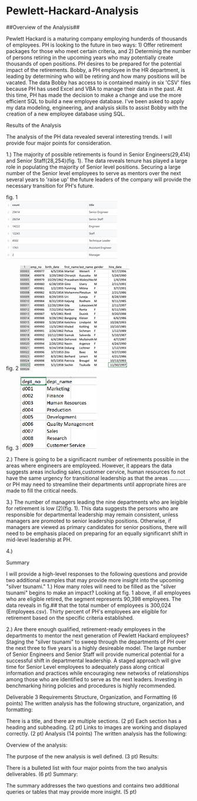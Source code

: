# Pewlett-Hackard-Analysis
##Overview of the Analysis##

Pewlett Hackard is a maturing company employing hunderds of thousands of employees. PH is looking to the future in two ways: 1) Offer retirement packages for those who meet certain criteria, and 2) Determinig the number of persons retiring in the upcoming years who may potentially create thousands of open positions. PH desires to be prepared for the potential impact of the retirements. Bobby, a PH employee in the HR department, is leading by determining who will be retiring and how many positions will be vacated. The data Bobby has access to is contained mainly in six 'CSV' files because PH has used Excel and VBA to manage their data in the past. At this time, PH has made the decision to make a change and use the more efficient SQL to build a new employee database. I've been asked to apply my data modeling, engineering, and analysis skills to assist Bobby with the creation of a new employee database using SQL.    


Results of the Analysis

The analysis of the PH data revealed several interesting trends. I will provide four major points for consideration.  


1.) The majority of possible retirements is found in Senior Engineers(29,414) and Senior Staff(28,254)(fig. 1). The data reveals tenure has played a large role in populating the majority of Senior level positions. Securing a large number of the Senior level employees to serve as mentors over the next several years to 'raise up' the future leaders of the company will provide the necessary transition for PH's future. 

fig. 1                                             
<img src="retiring_titles.png">                  

fig. 2
<img src="total_num.png">          


fig. 3
<img src="dept_name.png">    

     
     

2.) There is going to be a significacnt number of retirements possible in the areas where engineers are employeed. However, it appears the data suggests areas including sales,customer cervice, human resources fo not have the same urgency for transitional leadership as  that the areas .............. or PH may need to streamline their departments until appropriate hires are made to fill the critical needs.


3.) The number of managers leading the nine departments who are leigible for retirement is low (2)(fig. 1). This data suggests the persons who are responsible for departmental leadership may remain consistent, unless managers are promoted to senior leadership positions. Otherwise, if managers are viewed as primary candidates for senior positions, there will need to be emphasis placed on preparing for an equally significanrt shift in mid-level leadership at PH. 


4.) 



Summary 

I will provide a high-level responses to the following questions and provide two additional examples that may provide more insight into the upcoming "silver tsunami."
1.) How many roles will need to be filled as the "silver tsunami" begins to make an impact?
Looking at fig. 1 above, if all employees who are eligible retired, the segment represents 90,398 employees. The data reveals in fig.## that the total number of employees is 300,024 (Employees.csv). Thirty percent of PH's employees are eligible for retirement based on the specific criteria established.  


2.) Are there enough qualified, retirement-ready employees in the departments to mentor the next generation of Pewlett Hackard employees?
Staging the "silver tsunami" to sweep through the departments of PH over the next three to five years is a highly desireable model. The large number of Senior Engineers and Senior Staff will provide numerical potential for a successful shift in departmental leadership. A staged approach will give time for Senior Level employees to adequately pass along critical information and practices while encouraging new networks of relationships among those who are identified to serve as the next leaders. Investing in benchmarking hiring policies and procedures is highly recommended.   








Deliverable 3 Requirements
Structure, Organization, and Formatting (6 points)
The written analysis has the following structure, organization, and formatting:

There is a title, and there are multiple sections. (2 pt)
Each section has a heading and subheading. (2 pt)
Links to images are working and displayed correctly. (2 pt)
Analysis (14 points)
The written analysis has the following:

Overview of the analysis:

The purpose of the new analysis is well defined. (3 pt)
Results:

There is a bulleted list with four major points from the two analysis deliverables. (6 pt)
Summary:

The summary addresses the two questions and contains two additional queries or tables that may provide more insight. (5 pt)
